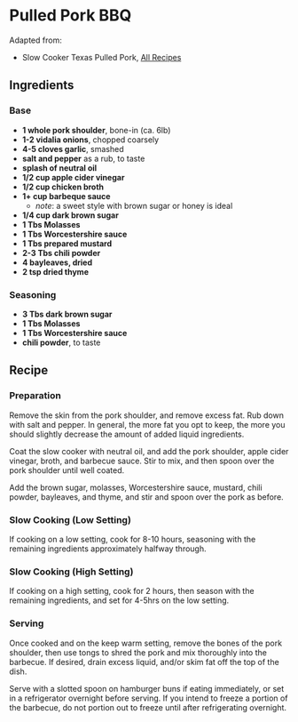 # Pulled Pork BBQ
Adapted from:
- Slow Cooker Texas Pulled Pork, [All Recipes](https://www.allrecipes.com/recipe/92462/slow-cooker-texas-pulled-pork/)

## Ingredients

### Base

- **1 whole pork shoulder**, bone-in (ca. 6lb)
- **1-2 vidalia onions**, chopped coarsely
- **4-5 cloves garlic**, smashed
- **salt and pepper** as a rub, to taste
- **splash of neutral oil**
- **1/2 cup apple cider vinegar**
- **1/2 cup chicken broth**
- **1+ cup barbeque sauce**
  - _note_: a sweet style with brown sugar or honey is ideal
- **1/4 cup dark brown sugar**
- **1 Tbs Molasses**
- **1 Tbs Worcestershire sauce**
- **1 Tbs prepared mustard**
- **2-3 Tbs chili powder**
- **4 bayleaves, dried**
- **2 tsp dried thyme**

### Seasoning

- **3 Tbs dark brown sugar**
- **1 Tbs Molasses**
- **1 Tbs Worcestershire sauce**
- **chili powder**, to taste

## Recipe

### Preparation

Remove the skin from the pork shoulder, and remove excess fat. Rub down with salt and pepper. In general, the more fat you opt to keep, the more you should slightly decrease the amount of added liquid ingredients.

Coat the slow cooker with neutral oil, and add the pork shoulder, apple cider vinegar, broth, and barbecue sauce. Stir to mix, and then spoon over the pork shoulder until well coated.

Add the brown sugar, molasses, Worcestershire sauce, mustard, chili powder, bayleaves, and thyme, and stir and spoon over the pork as before.

### Slow Cooking (Low Setting)
If cooking on a low setting, cook for 8-10 hours, seasoning with the remaining  ingredients approximately halfway through. 

### Slow Cooking (High Setting)
If cooking on a high setting, cook for 2 hours, then season with the remaining ingredients, and set for 4-5hrs on the low setting.

### Serving

Once cooked and on the keep warm setting, remove the bones of the pork shoulder, then use tongs to shred the pork and mix thoroughly into the barbecue. If desired, drain excess liquid, and/or skim fat off the top of the dish.

Serve with a slotted spoon on hamburger buns if eating immediately, or set in a refrigerator overnight before serving. If you intend to freeze a portion of the barbecue, do not portion out to freeze until after refrigerating overnight.
